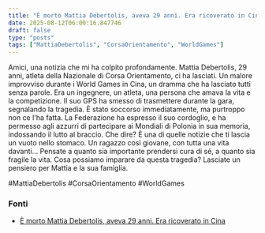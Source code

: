 ```yaml
---
title: "È morto Mattia Debertolis, aveva 29 anni. Era ricoverato in Cina"
date: 2025-08-12T06:00:16.847746
draft: false
type: "posts"
tags: ["MattiaDebertolis", "CorsaOrientamento", "WorldGames"]
---
```


Amici, una notizia che mi ha colpito profondamente.  Mattia Debertolis, 29 anni, atleta della Nazionale di Corsa Orientamento, ci ha lasciati.  Un malore improvviso durante i World Games in Cina, un dramma che ha lasciato tutti senza parole.  Era un ingegnere, un atleta, una persona che amava la vita e la competizione.  Il suo GPS ha smesso di trasmettere durante la gara, segnalando la tragedia.  È stato soccorso immediatamente, ma purtroppo non ce l'ha fatta. La Federazione ha espresso il suo cordoglio, e ha permesso agli azzurri di partecipare ai Mondiali di Polonia in sua memoria, indossando il lutto al braccio.  Che dire?  È una di quelle notizie che ti lascia un vuoto nello stomaco.  Un ragazzo così giovane, con tutta una vita davanti...  Pensate a quanto sia importante prendersi cura di sé, a quanto sia fragile la vita.  Cosa possiamo imparare da questa tragedia?  Lasciate un pensiero per Mattia e la sua famiglia.

#MattiaDebertolis #CorsaOrientamento #WorldGames


### Fonti
- [È morto Mattia Debertolis, aveva 29 anni. Era ricoverato in Cina](https://www.repubblica.it/sport/vari/2025/08/11/news/morto_mattia_debertolis-424784801/)
